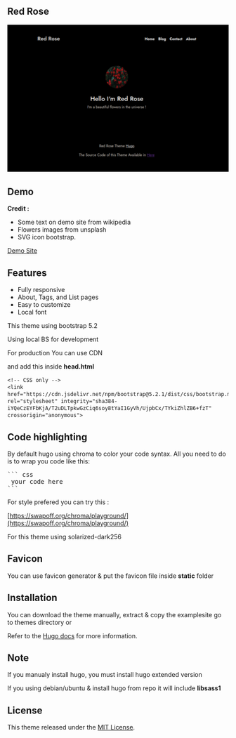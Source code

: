 ## Red Rose

![rose](https://raw.githubusercontent.com/httpsecure/hugo-theme-red-rose/main/images/screenshot.png)


## Demo

**Credit :**

 * Some text on demo site from wikipedia
 * Flowers images from unsplash
 * SVG icon bootstrap.
 
 [Demo Site](https://red-rose.netlify.app)

## Features

* Fully responsive
* About, Tags, and List pages
* Easy to customize
* Local font 

This theme using bootstrap 5.2

Using local BS for development

For production You can use CDN

and add this inside **head.html**
```
<!-- CSS only -->
<link href="https://cdn.jsdelivr.net/npm/bootstrap@5.2.1/dist/css/bootstrap.min.css" rel="stylesheet" integrity="sha384-iYQeCzEYFbKjA/T2uDLTpkwGzCiq6soy8tYaI1GyVh/UjpbCx/TYkiZhlZB6+fzT" crossorigin="anonymous">
```

## Code highlighting

By default hugo using chroma to color your code syntax. All you need to do is to wrap you code like this:

<pre>
``` css
 your code here
```
</pre>
For style prefered you can try this :

[https://swapoff.org/chroma/playground/](https://swapoff.org/chroma/playground/)

For this theme using solarized-dark256

## Favicon

You can use favicon generator & put the favicon file inside **static** folder

## Installation

You can download the theme manually, extract & copy the examplesite go to themes directory
or

Refer to the [Hugo docs](https://gohugo.io/getting-started/quick-start/) for more information.

## Note

If you manualy install hugo, you must install hugo extended version

If you using debian/ubuntu & install hugo from repo it will include **libsass1**

## License

This theme released under the [MIT License](https://github.com/httpsecure/hugo-theme-red-rose/blob/main/LICENSE).


